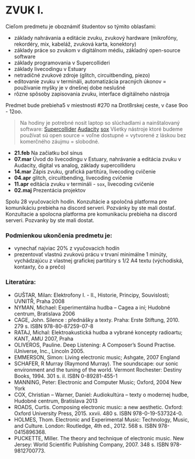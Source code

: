 # ZVUK I.


Cieľom predmetu je oboznámiť študentov so týmito oblasťami:

* základy nahrávania a editácie zvuku, zvukový hardware (mikrofóny, rekordéry, mix, kabeláž, zvuková karta, konektory)
* základy práce so zvukom v digitálnom médiu, základný open-source software
* základy programovania v Supercollideri
* základy livecodingu v Estuary
* netradičné zvukové zdroje (glitch, circuitbending, piezo)
* editovanie zvuku v termináli, automatizácia pracných úkonov = používanie myšky je v dnešnej dobe neslušné
* rôzne spôsoby zapisovania zvuku, interface digitálneho nástroja

Predmet bude prebieha5 v miestnosti #270 na Drot8rskej ceste, v čase 9oo - 12oo.
> Na hodiny je potrebné nosit laptop so slúchadlami a nainštalovaný software:
	[Supercollider](https://supercollider.github.io/)
	[Audacity](https://www.audacityteam.org/)
	[sox](http://sox.sourceforge.net/)
	Všetky nástroje ktoré budeme používat sú open source = voľne dostupné = vytvorené z láskou bez komerčného záujmu = slobodné.

* **21.feb** Na začiatku bol sínus
* **07.mar** Úvod do livecodingu v Estuary, nahrávanie a editácia zvuku v Audacity, digital vs analog, základy supercollideru
* **14.mar** Zápis zvuku, grafická partitúra, livecoding cvičenie
* **04.apr** glitch, circuitbending, livecoding cvičenie
* **11.apr** editácia zvuku v termináli - ```sox```, livecoding cvičenie
* **02.maj** Prezentácia projektov

Spolu 28 vyučovacích hodín.
Konzultácie a spoločná platforma pre komunikáciu prebieha na discord serveri. Pozvánky by ste mali dostať.
Konzultacie a spolocna platforma pre komunikaciu prebieha na discord serveri. Pozvanky by ste mali dostat.
### Podmienkou ukončenia predmetu je:
 * vynechať najviac 20% z vyučovacich hodín
 * prezentovať vlastnú zvukovú prácu v trvaní minimálne 1 minúty, vychádzajúcu z vlastnej grafickej partitúry s 1/2 A4 textu (východiská, kontaxty, čo a prečo)

### Literatúra:
- GUŠTAR, Milan: Elektrofony I. - II., Historie, Principy, Souvislosti; UVNITŘ, Praha 2008
- NYMAN, Michael: Experimentálna hudba – Cagea a iní; Hudobné centrum, Bratislava 2006
- CAGE, John. Silence : přednášky a texty. Praha: Erste Stiftung, 2010. 279 s. ISBN 978-80-87259-07-8
- RATAJ, Michal: Elektroakustická hudba a vybrané koncepty radioartu; KANT, AMU 2007, Praha
- OLIVEROS, Pauline. Deep Listening: A Composer’s Sound Practise. iUniverse, Inc., Lincoln 2005.
- EMMERSON, Simon: Living electronic music; Ashgate, 2007 England
- SCHAFER, R Murray (Raymond Murray). The soundscape: our sonic environment and the tuning of the world. Vermont Rochester: Destiny Books, 1994. 301 s. il. ISBN 0-89281-455-1
- MANNING, Peter: Electronic and Computer Music; Oxford, 2004 New York
- COX, Christian – Warner, Daniel: Audiokultúra – texty o modernej hudbe, Hudobné centrum, Bratislava 2013
- ROADS, Curtis. Composing electronic music: a new aesthetic. Oxford: Oxford University Press, 2015. xxvii. 480 s. ISBN 978-0-19-537324-0.
- HOLMES, Thom. Electronic and Experimental Music: Technology, Music, and Culture. London: Routledge, 4th ed., 2012. 568 s. ISBN 978-0415896368.
- PUCKETTE, Miller. The theory and technique of electronic music. New Jersey: World Scientific Publishing Company, 2007. 348 s. ISBN 978-9812700773.
